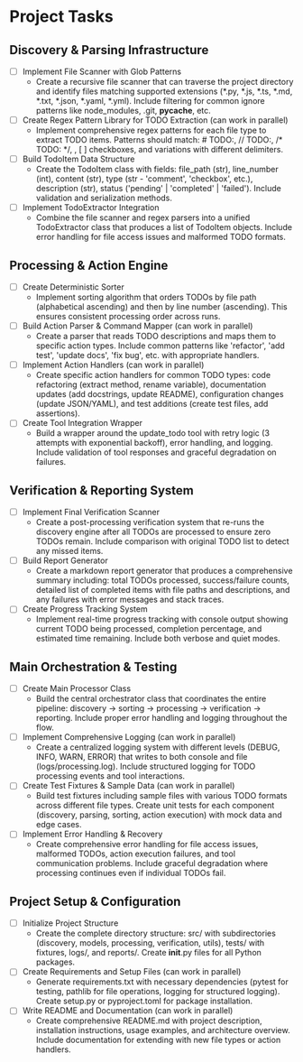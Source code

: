 # Project Tasks

## Discovery & Parsing Infrastructure
- [ ] Implement File Scanner with Glob Patterns
  - Create a recursive file scanner that can traverse the project directory and identify files matching supported extensions (*.py, *.js, *.ts, *.md, *.txt, *.json, *.yaml, *.yml). Include filtering for common ignore patterns like node_modules, .git, __pycache__, etc.
- [ ] Create Regex Pattern Library for TODO Extraction (can work in parallel)
  - Implement comprehensive regex patterns for each file type to extract TODO items. Patterns should match: # TODO:, // TODO:, /* TODO: */, <!-- TODO: -->, [ ] checkboxes, and variations with different delimiters.
- [ ] Build TodoItem Data Structure
  - Create the TodoItem class with fields: file_path (str), line_number (int), content (str), type (str - 'comment', 'checkbox', etc.), description (str), status ('pending' | 'completed' | 'failed'). Include validation and serialization methods.
- [ ] Implement TodoExtractor Integration
  - Combine the file scanner and regex parsers into a unified TodoExtractor class that produces a list of TodoItem objects. Include error handling for file access issues and malformed TODO formats.

## Processing & Action Engine
- [ ] Create Deterministic Sorter
  - Implement sorting algorithm that orders TODOs by file path (alphabetical ascending) and then by line number (ascending). This ensures consistent processing order across runs.
- [ ] Build Action Parser & Command Mapper (can work in parallel)
  - Create a parser that reads TODO descriptions and maps them to specific action types. Include common patterns like 'refactor', 'add test', 'update docs', 'fix bug', etc. with appropriate handlers.
- [ ] Implement Action Handlers (can work in parallel)
  - Create specific action handlers for common TODO types: code refactoring (extract method, rename variable), documentation updates (add docstrings, update README), configuration changes (update JSON/YAML), and test additions (create test files, add assertions).
- [ ] Create Tool Integration Wrapper
  - Build a wrapper around the update_todo tool with retry logic (3 attempts with exponential backoff), error handling, and logging. Include validation of tool responses and graceful degradation on failures.

## Verification & Reporting System
- [ ] Implement Final Verification Scanner
  - Create a post-processing verification system that re-runs the discovery engine after all TODOs are processed to ensure zero TODOs remain. Include comparison with original TODO list to detect any missed items.
- [ ] Build Report Generator
  - Create a markdown report generator that produces a comprehensive summary including: total TODOs processed, success/failure counts, detailed list of completed items with file paths and descriptions, and any failures with error messages and stack traces.
- [ ] Create Progress Tracking System
  - Implement real-time progress tracking with console output showing current TODO being processed, completion percentage, and estimated time remaining. Include both verbose and quiet modes.

## Main Orchestration & Testing
- [ ] Create Main Processor Class
  - Build the central orchestrator class that coordinates the entire pipeline: discovery → sorting → processing → verification → reporting. Include proper error handling and logging throughout the flow.
- [ ] Implement Comprehensive Logging (can work in parallel)
  - Create a centralized logging system with different levels (DEBUG, INFO, WARN, ERROR) that writes to both console and file (logs/processing.log). Include structured logging for TODO processing events and tool interactions.
- [ ] Create Test Fixtures & Sample Data (can work in parallel)
  - Build test fixtures including sample files with various TODO formats across different file types. Create unit tests for each component (discovery, parsing, sorting, action execution) with mock data and edge cases.
- [ ] Implement Error Handling & Recovery
  - Create comprehensive error handling for file access issues, malformed TODOs, action execution failures, and tool communication problems. Include graceful degradation where processing continues even if individual TODOs fail.

## Project Setup & Configuration
- [ ] Initialize Project Structure
  - Create the complete directory structure: src/ with subdirectories (discovery, models, processing, verification, utils), tests/ with fixtures, logs/, and reports/. Create __init__.py files for all Python packages.
- [ ] Create Requirements and Setup Files (can work in parallel)
  - Generate requirements.txt with necessary dependencies (pytest for testing, pathlib for file operations, logging for structured logging). Create setup.py or pyproject.toml for package installation.
- [ ] Write README and Documentation (can work in parallel)
  - Create comprehensive README.md with project description, installation instructions, usage examples, and architecture overview. Include documentation for extending with new file types or action handlers.

